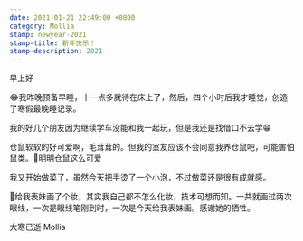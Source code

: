 ```yaml
---
date: 2021-01-21 22:49:00 +0800
category: Mollia
stamp: newyear-2021
stamp-title: 新年快乐！
stamp-description: 2021
---
```


<p>
早上好

😂我昨晚预备早睡，十一点多就待在床上了，然后，四个小时后我才睡觉，创造了寒假最晚睡记录。

我的好几个朋友因为继续学车没能和我一起玩，但是我还是找借口不去学😁

仓鼠软软的好可爱啊，毛茸茸的。但我的室友应该不会同意我养仓鼠吧，可能害怕鼠类。🐹明明仓鼠这么可爱

我又开始做菜了，虽然今天把手烫了一个小泡，不过做菜还是很有成就感。

🤣给我表妹画了个妆，其实我自己都不怎么化妆，技术可想而知。一共就画过两次眼线，一次是眼线笔刚到时，一次是今天给我表妹画。感谢她的牺牲。

大寒已逝
Mollia


</p>